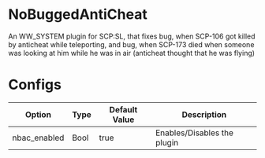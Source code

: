 # NoBuggedAntiCheat
An WW_SYSTEM plugin for SCP:SL, that fixes bug, when SCP-106 got killed by anticheat while teleporting, and bug, when SCP-173 died when someone was looking at him while he was in air (anticheat thought that he was flying)

# Configs
| Option | Type | Default Value | Description |
| --- | --- | --- | --- |
| nbac_enabled | Bool | true | Enables/Disables the plugin |
